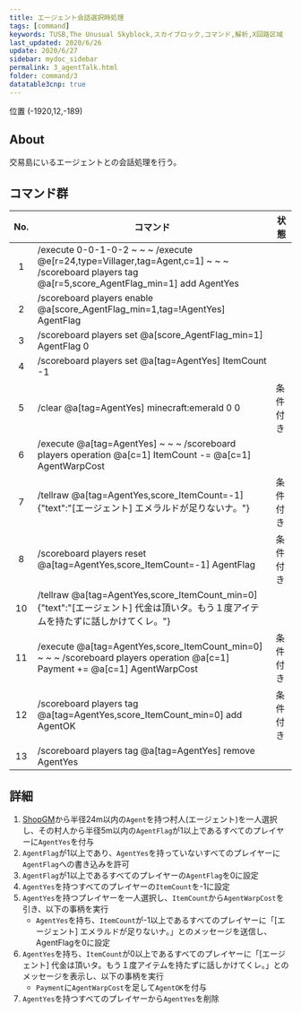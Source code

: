 ```yaml
---
title: エージェント会話選択時処理
tags: [command]
keywords: TUSB,The Unusual Skyblock,スカイブロック,コマンド,解析,X回路区域
last_updated: 2020/6/26
update: 2020/6/27
sidebar: mydoc_sidebar
permalink: 3_agentTalk.html
folder: command/3
datatable3cnp: true
---
```


<span class="label label-primary">位置 (-1920,12,-189)</span>

## About

交易島にいるエージェントとの会話処理を行う。

## コマンド群

<div class="datatable3cnp-begin"></div>

|No.|コマンド|状態|
|:-:|-|-|
|1|/execute 0-0-1-0-2 ~ ~ ~ /execute @e[r=24,type=Villager,tag=Agent,c=1] ~ ~ ~ /scoreboard players tag @a[r=5,score_AgentFlag_min=1] add AgentYes|
|2|/scoreboard players enable @a[score_AgentFlag_min=1,tag=!AgentYes] AgentFlag|
|3|/scoreboard players set @a[score_AgentFlag_min=1] AgentFlag 0|
|4|/scoreboard players set @a[tag=AgentYes] ItemCount -1|
|5|/clear @a[tag=AgentYes] minecraft:emerald 0 0|条件付き|
|6|/execute @a[tag=AgentYes] ~ ~ ~ /scoreboard players operation @a[c=1] ItemCount -= @a[c=1] AgentWarpCost|
|7|/tellraw @a[tag=AgentYes,score_ItemCount=-1] {"text":"[エージェント] エメラルドが足りないナ。"}|条件付き|
|8|/scoreboard players reset @a[tag=AgentYes,score_ItemCount=-1] AgentFlag|条件付き|
|10|/tellraw @a[tag=AgentYes,score_ItemCount_min=0] {"text":"[エージェント] 代金は頂いタ。もう１度アイテムを持たずに話しかけてくレ。"}|
|11|/execute @a[tag=AgentYes,score_ItemCount_min=0] ~ ~ ~ /scoreboard players operation @a[c=1] Payment += @a[c=1] AgentWarpCost|条件付き|
|12|/scoreboard players tag @a[tag=AgentYes,score_ItemCount_min=0] add AgentOK|条件付き|
|13|/scoreboard players tag @a[tag=AgentYes] remove AgentYes|

<div class="datatable3cnp-end"></div>

## 詳細

1. [ShopGM](TUSB_Analysis_Entity.html#shopgm)から半径24m以内の`Agent`を持つ村人(エージェント)を一人選択し、その村人から半径5m以内の`AgentFlag`が1以上であるすべてのプレイヤーに`AgentYes`を付与
2. `AgentFlag`が1以上であり、`AgentYes`を持っていないすべてのプレイヤーに`AgentFlag`への書き込みを許可
3. `AgentFlag`が1以上であるすべてのプレイヤーの`AgentFlag`を0に設定
4. `AgentYes`を持つすべてのプレイヤーの`ItemCount`を-1に設定
5. `AgentYes`を持つプレイヤーを一人選択し、`ItemCount`から`AgentWarpCost`を引き、以下の事柄を実行
   - `AgentYes`を持ち、`ItemCount`が-1以上であるすべてのプレイヤーに「[エージェント] エメラルドが足りないナ。」とのメッセージを送信し、AgentFlagを0に設定
6. `AgentYes`を持ち、`ItemCount`が0以上であるすべてのプレイヤーに「[エージェント] 代金は頂いタ。もう１度アイテムを持たずに話しかけてくレ。」とのメッセージを表示し、以下の事柄を実行
   - `Payment`に`AgentWarpCost`を足して`AgentOK`を付与
7. `AgentYes`を持つすべてのプレイヤーから`AgentYes`を削除
